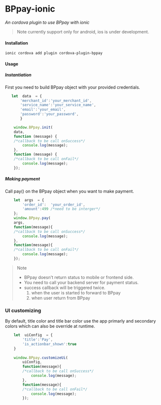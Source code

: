 # BPpay-ionic
*An cordova plugin to use BPpay with ionic*

> Note
> currently support only for android, ios is under development.

#### Installation

    ionic cordova add plugin cordova-plugin-bppay

#### Usage
##### Instantiation
First you need to build BPpay object with your provided credentials.
```javascript
   let  data  = {
	   'merchant_id':'your_merchant_id',
	   'service_name':'your_service_name',
	   'email':'your_email',
	   'password':'your_password',
	   }

	window.BPpay.init(
	data,
	function (message) {
	/*callback to be call onSuccess*/
		console.log(message);
	},
	function (message) {
	/*callback to be call onFail*/
		console.log(message);
	});
```
##### Making payment
Call pay() on the BPpay object when you want to make payment.
```javascript
    let  args  = {
	    'order_id':  'your_order_id',
	    'amount':499 /*need to be interger*/
    };
	window.BPpay.pay(
	args,
	function(message){
	/*callback to be call onSuccess*/
		console.log(message);
	},
	function(message){
	/*callback to be call onFail*/
		console.log(message);
	});
```

> Note
>- BPpay doesn't return status to mobile or frontend side.
>- You need to call your backend server for payment status.
>- success callback will be triggered twice.
>   1) when the user is started to forward to BPpay
>   2) when user return from BPpay

### UI customizing
By default, title color and title bar color use the app primarly and secondary colors which can also be override at runtime.
```javascript
	let  uiConfig  = {
		'title':'Pay',
		'is_actionbar_shown':true
	}
	
	window.BPpay.customizeUi(
		uiConfig,
		function(message){
		/*callback to be call onSuccess*/
			console.log(message);
		},
		function(message){
		/*callback to be call onFail*/
			console.log(message);
		});
```
